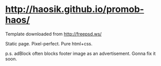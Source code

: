 # http://haosik.github.io/promob-haos/
Template downloaded from http://freepsd.ws/

Static page. Pixel-perfect. Pure html+css. 

p.s. adBlock often blocks footer image as an advertisement. Gonna fix it soon.
